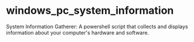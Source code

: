 # windows_pc_system_information
System Information Gatherer: A powershell script that collects and displays information about your computer's hardware and software.

